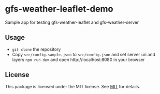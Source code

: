 # gfs-weather-leaflet-demo

Sample app for testing gfs-weather-leaflet and gfs-weather-server

## Usage

  - `git clone` the repository
  - Copy `src/config.sample.json` to `src/config.json` and set server uri and layers
  `npm run dev` and open http://localhost:8080 in your browser

## License

This package is licensed under the MIT license. See [MIT](LICENSE.md) for details.
